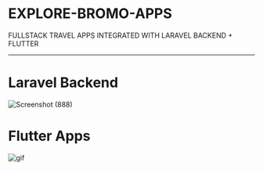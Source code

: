 # EXPLORE-BROMO-APPS
FULLSTACK TRAVEL APPS INTEGRATED WITH LARAVEL BACKEND + FLUTTER

---
# Laravel Backend
![Screenshot (888)](https://user-images.githubusercontent.com/75615789/147625868-0c5b4be1-737e-4870-9526-a8db64e0b63e.png)

# Flutter Apps
![gif](https://user-images.githubusercontent.com/75615789/147626704-eb213bfd-156c-409c-a123-2c2201db3c81.gif)
